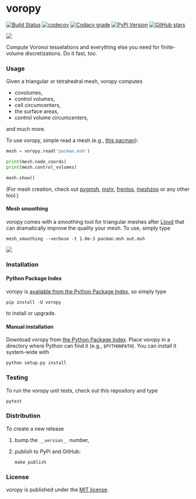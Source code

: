 # voropy

[![Build Status](https://travis-ci.org/nschloe/voropy.svg?branch=master)](https://travis-ci.org/nschloe/voropy)
[![codecov](https://img.shields.io/codecov/c/github/nschloe/voropy.svg)](https://codecov.io/gh/nschloe/voropy)
[![Codacy grade](https://img.shields.io/codacy/grade/b524f1e339244cf9a429784681a7f248.svg)](https://app.codacy.com/app/nschloe/voropy/dashboard)
[![PyPi Version](https://img.shields.io/pypi/v/voropy.svg)](https://pypi.python.org/pypi/voropy)
[![GitHub stars](https://img.shields.io/github/stars/nschloe/voropy.svg?logo=github&style=social&label=Stars)](https://github.com/nschloe/voropy)

![](https://nschloe.github.io/voropy/logo-180x180.png)

Compute Voronoi tesselations and everything else you need for finite-volume
discretizations. Do it fast, too.

### Usage

Given a triangular or tetrahedral mesh, voropy computes

 * covolumes,
 * control volumes,
 * cell circumcenters,
 * the surface areas,
 * control volume circumcenters,

and much more.

To use voropy, simple read a mesh (e.g., [this
pacman](https://sourceforge.net/projects/meshzoo-data/files/pacman.msh/download)):
```python
mesh = voropy.read('pacman.msh')

print(mesh.node_coords)
print(mesh.control_volumes)

mesh.show()
```
(For mesh creation, check out [pygmsh](https://github.com/nschloe/pygmsh),
[mshr](https://bitbucket.org/fenics-project/mshr),
[frentos](https://github.com/nschloe/frentos),
[meshzoo](https://github.com/nschloe/meshzoo) or any other tool.)

#### Mesh smoothing

voropy comes with a smoothing tool for triangular meshes after
[Lloyd](https://en.wikipedia.org/wiki/Lloyd's_algorithm) that can dramatically
improve the quality your mesh. To use, simply type
```
mesh_smoothing --verbose -t 1.0e-3 pacman.msh out.msh
```
![](https://nschloe.github.io/voropy/lloyd.gif)

### Installation

#### Python Package Index

voropy is [available from the Python Package
Index](https://pypi.python.org/pypi/voropy/), so simply type
```
pip install -U voropy
```
to install or upgrade.

#### Manual installation

Download voropy from
[the Python Package Index](https://pypi.python.org/pypi/voropy/).
Place voropy in a directory where Python can find it (e.g.,
`$PYTHONPATH`).  You can install it system-wide with
```
python setup.py install
```

### Testing

To run the voropy unit tests, check out this repository and type
```
pytest
```

### Distribution

To create a new release

1. bump the `__version__` number,

2. publish to PyPi and GitHub:
    ```
    make publish
    ```

### License

voropy is published under the [MIT license](https://en.wikipedia.org/wiki/MIT_License).
